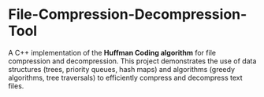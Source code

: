 # File-Compression-Decompression-Tool
A C++ implementation of the **Huffman Coding algorithm** for file compression and decompression. This project demonstrates the use of data structures (trees, priority queues, hash maps) and algorithms (greedy algorithms, tree traversals) to efficiently compress and decompress text files.
